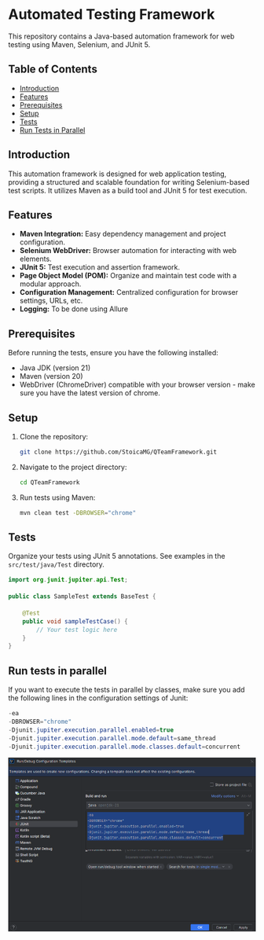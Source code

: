 # Automated Testing Framework

This repository contains a Java-based automation framework for web testing using Maven, Selenium, and JUnit 5. 

## Table of Contents

- [Introduction](#introduction)
- [Features](#features)
- [Prerequisites](#prerequisites)
- [Setup](#setup)
- [Tests](#tests)
- [Run Tests in Parallel](#run-tests-in-parallel)

## Introduction

This automation framework is designed for web application testing, providing a structured and scalable foundation for writing Selenium-based test scripts. It utilizes Maven as a build tool and JUnit 5 for test execution.

## Features

- **Maven Integration:** Easy dependency management and project configuration.
- **Selenium WebDriver:** Browser automation for interacting with web elements.
- **JUnit 5:** Test execution and assertion framework.
- **Page Object Model (POM):** Organize and maintain test code with a modular approach.
- **Configuration Management:** Centralized configuration for browser settings, URLs, etc.
- **Logging:** To be done using Allure 

## Prerequisites

Before running the tests, ensure you have the following installed:

- Java JDK (version 21)
- Maven (version 20)
- WebDriver (ChromeDriver) compatible with your browser version - make sure you have the latest version of chrome.

## Setup

1. Clone the repository:

   ```bash
   git clone https://github.com/StoicaMG/QTeamFramework.git
   ```

2. Navigate to the project directory:

   ```bash
   cd QTeamFramework
   ```

3. Run tests using Maven:

   ```bash
   mvn clean test -DBROWSER="chrome"
   ```

## Tests

Organize your tests using JUnit 5 annotations. See examples in the `src/test/java/Test` directory.

```java
import org.junit.jupiter.api.Test;

public class SampleTest extends BaseTest {

    @Test
    public void sampleTestCase() {
        // Your test logic here
    }
}
```

## Run tests in parallel

If you want to execute the tests in parallel by classes, make sure you add the following lines in the configuration settings of Junit:
```java
-ea
-DBROWSER="chrome"
-Djunit.jupiter.execution.parallel.enabled=true
-Djunit.jupiter.execution.parallel.mode.default=same_thread
-Djunit.jupiter.execution.parallel.mode.classes.default=concurrent
```
![img.png](img.png)
